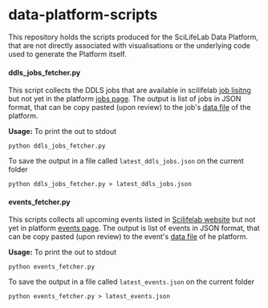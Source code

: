 # data-platform-scripts
This repository holds the scripts produced for the SciLifeLab Data Platform, that are not directly associated with visualisations or the underlying code used to generate the Platform itself.

#### ddls_jobs_fetcher.py

This script collects the DDLS jobs that are available in scilifelab [job lisitng](https://www.scilifelab.se/careers?filter=ddls) but not yet in the platform [jobs page](https://data.scilifelab.se/jobs/). The output is list of jobs in JSON format, that can be copy pasted (upon review) to the job's [data file](https://blobserver.dc.scilifelab.se/blob/data_platform_jobs.json/info) of the platform.

**Usage:**
To print the out to stdout
```
python ddls_jobs_fetcher.py
```

To save the output in a file called `latest_ddls_jobs.json` on the current folder
```
python ddls_jobs_fetcher.py > latest_ddls_jobs.json
```

#### events_fetcher.py

This scripts collects all upcoming events listed in [Scilifelab website](https://www.scilifelab.se/events) but not yet in platform [events page](https://data.scilifelab.se/events/). The output is list of events in JSON format, that can be copy pasted (upon review) to the event's [data file](https://blobserver.dc.scilifelab.se/blob/data_platform_events.json/info) of he platform.

**Usage:**
To print the out to stdout
```
python events_fetcher.py
```

To save the output in a file called `latest_events.json` on the current folder
```
python events_fetcher.py > latest_events.json
```
